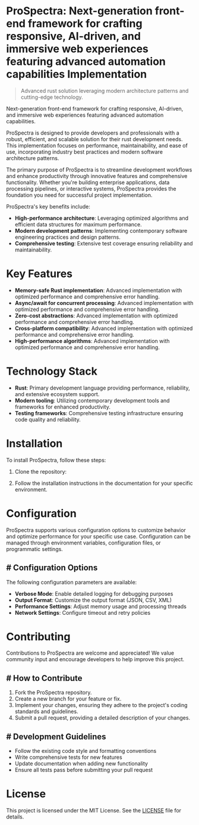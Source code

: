 <!-- fallback_ProSpectra_20250802075743_20536 -->

# ProSpectra: Next-generation front-end framework for crafting responsive, AI-driven, and immersive web experiences featuring advanced automation capabilities Implementation
> Advanced rust solution leveraging modern architecture patterns and cutting-edge technology.

Next-generation front-end framework for crafting responsive, AI-driven, and immersive web experiences featuring advanced automation capabilities.

ProSpectra is designed to provide developers and professionals with a robust, efficient, and scalable solution for their rust development needs. This implementation focuses on performance, maintainability, and ease of use, incorporating industry best practices and modern software architecture patterns.

The primary purpose of ProSpectra is to streamline development workflows and enhance productivity through innovative features and comprehensive functionality. Whether you're building enterprise applications, data processing pipelines, or interactive systems, ProSpectra provides the foundation you need for successful project implementation.

ProSpectra's key benefits include:

* **High-performance architecture**: Leveraging optimized algorithms and efficient data structures for maximum performance.
* **Modern development patterns**: Implementing contemporary software engineering practices and design patterns.
* **Comprehensive testing**: Extensive test coverage ensuring reliability and maintainability.

# Key Features

* **Memory-safe Rust implementation**: Advanced implementation with optimized performance and comprehensive error handling.
* **Async/await for concurrent processing**: Advanced implementation with optimized performance and comprehensive error handling.
* **Zero-cost abstractions**: Advanced implementation with optimized performance and comprehensive error handling.
* **Cross-platform compatibility**: Advanced implementation with optimized performance and comprehensive error handling.
* **High-performance algorithms**: Advanced implementation with optimized performance and comprehensive error handling.

# Technology Stack

* **Rust**: Primary development language providing performance, reliability, and extensive ecosystem support.
* **Modern tooling**: Utilizing contemporary development tools and frameworks for enhanced productivity.
* **Testing frameworks**: Comprehensive testing infrastructure ensuring code quality and reliability.

# Installation

To install ProSpectra, follow these steps:

1. Clone the repository:


2. Follow the installation instructions in the documentation for your specific environment.

# Configuration

ProSpectra supports various configuration options to customize behavior and optimize performance for your specific use case. Configuration can be managed through environment variables, configuration files, or programmatic settings.

## # Configuration Options

The following configuration parameters are available:

* **Verbose Mode**: Enable detailed logging for debugging purposes
* **Output Format**: Customize the output format (JSON, CSV, XML)
* **Performance Settings**: Adjust memory usage and processing threads
* **Network Settings**: Configure timeout and retry policies

# Contributing

Contributions to ProSpectra are welcome and appreciated! We value community input and encourage developers to help improve this project.

## # How to Contribute

1. Fork the ProSpectra repository.
2. Create a new branch for your feature or fix.
3. Implement your changes, ensuring they adhere to the project's coding standards and guidelines.
4. Submit a pull request, providing a detailed description of your changes.

## # Development Guidelines

* Follow the existing code style and formatting conventions
* Write comprehensive tests for new features
* Update documentation when adding new functionality
* Ensure all tests pass before submitting your pull request

# License

This project is licensed under the MIT License. See the [LICENSE](https://github.com/Muramatsuu/ProSpectra/blob/main/LICENSE) file for details.
